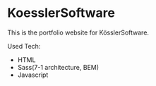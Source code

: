 # KoesslerSoftware

This is the portfolio website for KösslerSoftware.

Used Tech:

- HTML
- Sass(7-1 architecture, BEM)
- Javascript
